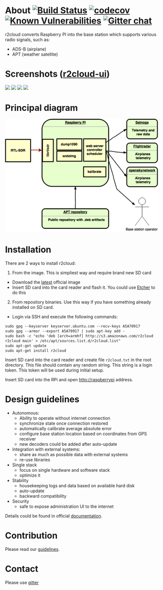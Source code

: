 # About [![Build Status](https://travis-ci.org/dernasherbrezon/r2cloud.svg?branch=master)](https://travis-ci.org/dernasherbrezon/r2cloud) [![codecov](https://codecov.io/gh/dernasherbrezon/r2cloud/branch/master/graph/badge.svg)](https://codecov.io/gh/dernasherbrezon/r2cloud) [![Known Vulnerabilities](https://snyk.io/test/github/dernasherbrezon/r2cloud/badge.svg)](https://snyk.io/test/github/dernasherbrezon/r2cloud) [![Gitter chat](https://badges.gitter.im/gitterHQ/gitter.png)](https://gitter.im/r2cloud/Lobby)

r2cloud converts Raspberry PI into the base station which supports various radio signals, such as:

 - ADS-B (airplane)
 - APT (weather satellite)
 
# Screenshots ([r2cloud-ui](https://github.com/dernasherbrezon/r2cloud-ui))

<img src="https://github.com/dernasherbrezon/r2cloud/raw/master/docs/screen1.jpg" width="20%">&nbsp;<img src="https://github.com/dernasherbrezon/r2cloud/raw/master/docs/screen2.jpg" width="20%">&nbsp;<img src="https://github.com/dernasherbrezon/r2cloud/raw/master/docs/screen3.jpg" width="20%">&nbsp;<img src="https://github.com/dernasherbrezon/r2cloud/raw/master/docs/screen4.jpg" width="20%">
 
# Principal diagram 

![diagram](docs/diagram.png)

# Installation 

There are 2 ways to install r2cloud:

1. From the image. This is simpliest way and require brand new SD card

  - Download the [latest](https://s3.amazonaws.com/r2cloud/dist/image_2017-12-24-r2cloud-lite.zip) official image
  - Insert SD card into the card reader and flash it. You could use [Etcher](https://etcher.io) to do this
  
2. From repository binaries. Use this way if you have something already installed on SD card.
  - Login via SSH and execute the following commands:
```
sudo gpg --keyserver keyserver.ubuntu.com --recv-keys A5A70917
sudo gpg --armor --export A5A70917 | sudo apt-key add -
sudo bash -c "echo 'deb [arch=armhf] http://s3.amazonaws.com/r2cloud r2cloud main' > /etc/apt/sources.list.d/r2cloud.list"
sudo apt-get update
sudo apt-get install r2cloud
```

Insert SD card into the card reader and create file ```r2cloud.txt``` in the root directory. This file should contain any random string. This string is a login token. This token will be used during initial setup.

Insert SD card into the RPi and open [http://raspberrypi](http://raspberrypi) address.

# Design guidelines

 - Autonomous:
   * Ability to operate without internet connection
   * synchronize state once connection restored
   * automatically calibrate average absolute error
   * configure base station location based on coordinates from GPS receiver
   * new decoders could be added after auto-update
 - Integration with external systems:
   * share as much as possible data with external systems
   * re-use libraries
 - Single stack
   * focus on single hardware and software stack
   * optimize it
 - Stability
   * housekeeping logs and data based on available hard disk
   * auto-update
   * backward compatibility
 - Security
   * safe to expose administration UI to the internet
   
Details could be found in official [documentation](https://github.com/dernasherbrezon/r2cloud/wiki/Features).

# Contribution

Please read our [guidelines](https://github.com/dernasherbrezon/r2cloud/wiki/Contribution).

# Contact

Please use [gitter](https://gitter.im/r2cloud/Lobby)